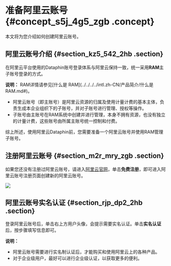 # 准备阿里云账号 {#concept_s5j_4g5_zgb .concept}

本文将为您介绍如何创建阿里云账号。

## 阿里云账号介绍 {#section_kz5_542_2hb .section}

在阿里云平台使用的Dataphin账号登录体系与阿里云保持一致，统一采用**RAM**主子账号登录的方式。

**说明：** RAM详情请参见[什么是 RAM](../../../../intl.zh-CN/产品简介/什么是 RAM.md#)。

-   阿里云账号（即主账号）是阿里云资源的归属及使用计量计费的基本主体，负责生成本企业组织下的子账号，并对子账号进行管理、授权等操作。
-   子账号由主账号在RAM系统中创建并进行管理，本身不拥有资源，也没有独立的计量计费，这些账号由所属主账号统一控制和付费。

综上所述，使用阿里云Dataphin前，您需要准备一个阿里云账号并使用RAM管理子账号。

## 注册阿里云账号 {#section_m2r_mry_zgb .section}

如果您还没有注册过阿里云账号，请进入[阿里云官网](https://www.aliyun.com/)，单击**免费注册**，即可进入阿里云账号注册页面创建新的阿里云账号。

![](http://static-aliyun-doc.oss-cn-hangzhou.aliyuncs.com/assets/img/135650/156134578541318_zh-CN.png)

## 阿里云账号实名认证 {#section_rjp_dp2_2hb .section}

登录阿里云账号后，单击右上方用户头像，会提示需要实名认证。单击**实名认证**后，按步骤填写信息即可。

**说明：** 

-   阿里云账号需要进行实名制认证后，才能购买和使用阿里云上的各种产品。
-   对于企业级用户，最好可以进行企业级认证，以获取更多的便利。

